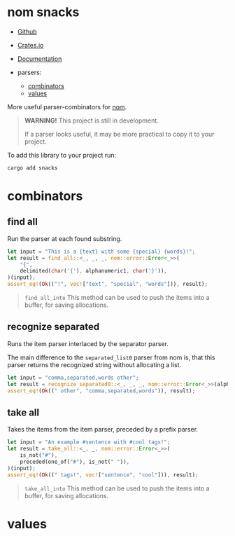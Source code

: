 # nom snacks

- [Github](https://github.com/cato-001/snacks)
- [Crates.io](https://crates.io/crates/snacks)
- [Documentation](https://docs.rs/snacks/latest/snacks/)

- parsers:
    - [combinators](#combinators)
    - [values](#values)

More useful parser-combinators for [nom](https://crates.io/crates/nom).

> **WARNING!** This project is still in development.
>
> If a parser looks useful, it may be more practical to copy it to your project.

To add this library to your project run:

```bash
cargo add snacks
```

# combinators

## find all

Run the parser at each found substring.

```rust
let input = "This is a {text} with some {special} {words}!";
let result = find_all::<_, _, _, nom::error::Error<_>>(
    "{",
    delimited(char('{'), alphanumeric1, char('}')),
)(input);
assert_eq!(Ok(("!", vec!["text", "special", "words"])), result);
```

> `find_all_into`
> This method can be used to push the items into a buffer, for saving allocations.

## recognize separated

Runs the item parser interlaced by the separator parser.

The main difference to the `separated_list0` parser from nom is,
that this parser returns the recognized string without allocating a list.

```rust
let input = "comma,separated,words other";
let result = recognize_separated0::<_, _, _, nom::error::Error<_>>(alphanumeric1, char(','))(input);
assert_eq!(Ok((" other", "comma,separated,words")), result);
```

## take all

Takes the items from the item parser, preceded by a prefix parser.

```rust
let input = "An example #sentence with #cool tags!";
let result = take_all::<_, _, nom::error::Error<_>>(
    is_not("#"),
    preceded(one_of("#"), is_not(" ")),
)(input);
assert_eq!(Ok((" tags!", vec!["sentence", "cool"])), result);
```

> `take_all_into`
> This method can be used to push the items into a buffer, for saving allocations.

# values


